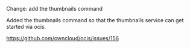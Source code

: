 Change: add the thumbnails command 

Added the thumbnails command so that the thumbnails service can get started via ocis.

https://github.com/owncloud/ocis/issues/156
